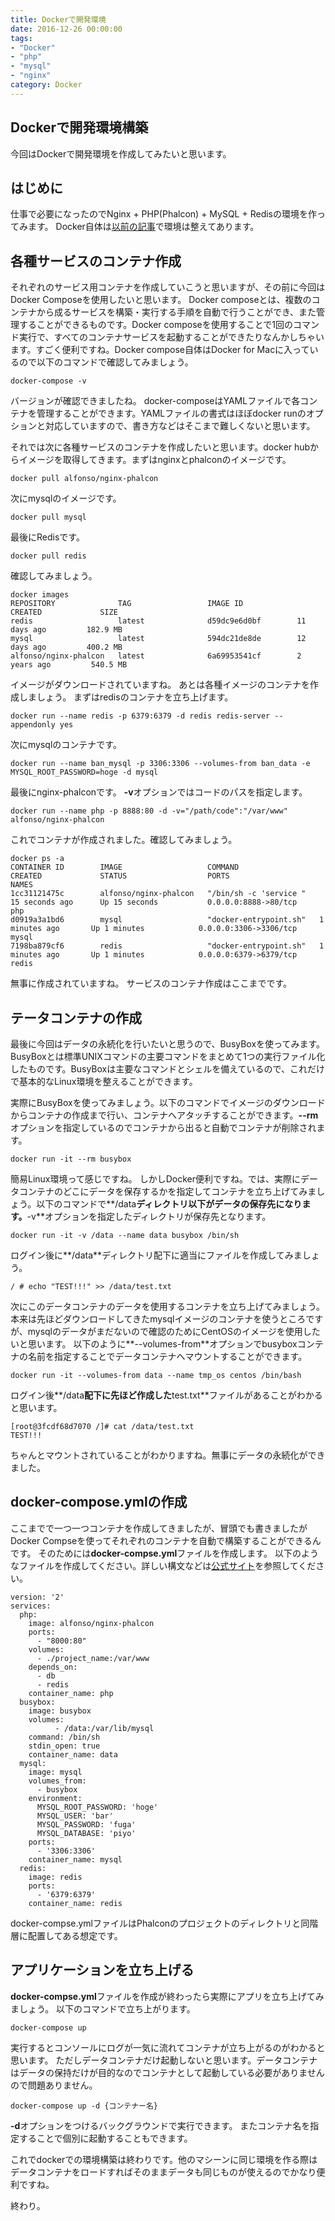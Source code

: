 ```yaml
---
title: Dockerで開発環境
date: 2016-12-26 00:00:00
tags:
- "Docker"
- "php"
- "mysql"
- "nginx"
category: Docker
---
```

## Dockerで開発環境構築
今回はDockerで開発環境を作成してみたいと思います。
<!-- More -->

## はじめに
仕事で必要になったのでNginx + PHP(Phalcon) + MySQL + Redisの環境を作ってみます。
Docker自体は[以前の記事](http://devlog.site/docker/docker2/)で環境は整えてあります。

## 各種サービスのコンテナ作成
それぞれのサービス用コンテナを作成していこうと思いますが、その前に今回はDocker Composeを使用したいと思います。
Docker composeとは、複数のコンテナから成るサービスを構築・実行する手順を自動で行うことができ、また管理することができるものです。Docker composeを使用することで1回のコマンド実行で、すべてのコンテナサービスを起動することができたりなんかしちゃいます。すごく便利ですね。Docker compose自体はDocker for Macに入っているので以下のコマンドで確認してみましょう。

```
docker-compose -v
```

バージョンが確認できましたね。
docker-composeはYAMLファイルで各コンテナを管理することができます。YAMLファイルの書式はほぼdocker runのオプションと対応していますので、書き方などはそこまで難しくないと思います。

それでは次に各種サービスのコンテナを作成したいと思います。docker hubからイメージを取得してきます。まずはnginxとphalconのイメージです。

```
docker pull alfonso/nginx-phalcon
```

次にmysqlのイメージです。

```
docker pull mysql
```

最後にRedisです。

```
docker pull redis
```

確認してみましょう。

```
docker images
REPOSITORY              TAG                 IMAGE ID            CREATED             SIZE
redis                   latest              d59dc9e6d0bf        11 days ago         182.9 MB
mysql                   latest              594dc21de8de        12 days ago         400.2 MB
alfonso/nginx-phalcon   latest              6a69953541cf        2 years ago         540.5 MB
```

イメージがダウンロードされていますね。
あとは各種イメージのコンテナを作成しましょう。
まずはredisのコンテナを立ち上げます。

```
docker run --name redis -p 6379:6379 -d redis redis-server --appendonly yes
```

次にmysqlのコンテナです。

```
docker run --name ban_mysql -p 3306:3306 --volumes-from ban_data -e MYSQL_ROOT_PASSWORD=hoge -d mysql
```

最後にnginx-phalconです。
**-v**オプションではコードのパスを指定します。

```
docker run --name php -p 8888:80 -d -v="/path/code":"/var/www" alfonso/nginx-phalcon
```

これでコンテナが作成されました。確認してみましょう。

```
docker ps -a
CONTAINER ID        IMAGE                   COMMAND                  CREATED             STATUS                  PORTS                    NAMES
1cc31121475c        alfonso/nginx-phalcon   "/bin/sh -c 'service "   15 seconds ago      Up 15 seconds           0.0.0.0:8888->80/tcp     php
d0919a3a1bd6        mysql                   "docker-entrypoint.sh"   1 minutes ago       Up 1 minutes            0.0.0.0:3306->3306/tcp   mysql
7198ba879cf6        redis                   "docker-entrypoint.sh"   1 minutes ago       Up 1 minutes            0.0.0.0:6379->6379/tcp   redis
```

無事に作成されていますね。
サービスのコンテナ作成はここまでです。

## テータコンテナの作成
最後に今回はデータの永続化を行いたいと思うので、BusyBoxを使ってみます。
BusyBoxとは標準UNIXコマンドの主要コマンドをまとめて1つの実行ファイル化したものです。BusyBoxは主要なコマンドとシェルを備えているので、これだけで基本的なLinux環境を整えることができます。

実際にBusyBoxを使ってみましょう。以下のコマンドでイメージのダウンロードからコンテナの作成まで行い、コンテナへアタッチすることができます。**--rm**オプションを指定しているのでコンテナから出ると自動でコンテナが削除されます。

```
docker run -it --rm busybox
```

簡易Linux環境って感じですね。
しかしDocker便利ですね。では、実際にデータコンテナのどこにデータを保存するかを指定してコンテナを立ち上げてみましょう。以下のコマンドで**/data**ディレクトリ以下がデータの保存先になります。**-v**オプションを指定したディレクトリが保存先となります。

```
docker run -it -v /data --name data busybox /bin/sh
```

ログイン後に**/data**ディレクトリ配下に適当にファイルを作成してみましょう。

```
/ # echo "TEST!!!" >> /data/test.txt
```

次にこのデータコンテナのデータを使用するコンテナを立ち上げてみましょう。
本来は先ほどダウンロードしてきたmysqlイメージのコンテナを使うところですが、mysqlのデータがまだないので確認のためにCentOSのイメージを使用したいと思います。
以下のように**--volumes-from**オプションでbusyboxコンテナの名前を指定することでデータコンテナへマウントすることができます。

```
docker run -it --volumes-from data --name tmp_os centos /bin/bash
```

ログイン後**/data**配下に先ほど作成した**test.txt**ファイルがあることがわかると思います。

```
[root@3fcdf68d7070 /]# cat /data/test.txt 
TEST!!!
```

ちゃんとマウントされていることがわかりますね。無事にデータの永続化ができました。

## docker-compose.ymlの作成
ここまでで一つ一つコンテナを作成してきましたが、冒頭でも書きましたがDocker Compseを使ってそれぞれのコンテナを自動で構築することができるんです。
そのためには**docker-compse.yml**ファイルを作成します。
以下のようなファイルを作成してください。詳しい構文などは[公式サイト](https://docs.docker.com/compose/compose-file/#/version-2)を参照してください。

```
version: '2'
services:
  php:
    image: alfonso/nginx-phalcon
    ports:
      - "8000:80"
    volumes:
      - ./project_name:/var/www
    depends_on:
      - db
      - redis
    container_name: php
  busybox:
    image: busybox
    volumes:
          - /data:/var/lib/mysql
    command: /bin/sh
    stdin_open: true
    container_name: data 
  mysql:
    image: mysql
    volumes_from:
      - busybox
    environment:
      MYSQL_ROOT_PASSWORD: 'hoge'
      MYSQL_USER: 'bar'
      MYSQL_PASSWORD: 'fuga'
      MYSQL_DATABASE: 'piyo'
    ports:
      - '3306:3306'
    container_name: mysql
  redis:
    image: redis
    ports:
      - '6379:6379'
    container_name: redis
```

docker-compse.ymlファイルはPhalconのプロジェクトのディレクトリと同階層に配置してある想定です。

## アプリケーションを立ち上げる
**docker-compse.yml**ファイルを作成が終わったら実際にアプリを立ち上げてみましょう。
以下のコマンドで立ち上がります。

```
docker-compose up
```

実行するとコンソールにログが一気に流れてコンテナが立ち上がるのがわかると思います。
ただしデータコンテナだけ起動しないと思います。データコンテナはデータの保持だけが目的なのでコンテナとして起動している必要がありませんので問題ありません。

```
docker-compose up -d {コンテナー名}
```

**-d**オプションをつけるバックグラウンドで実行できます。
またコンテナ名を指定することで個別に起動することもできます。

これでdockerでの環境構築は終わりです。他のマシーンに同じ環境を作る際はデータコンテナをロードすればそのままデータも同じものが使えるのでかなり便利ですね。

終わり。